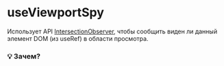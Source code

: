 # useViewportSpy

Использует API [IntersectionObserver](https://developer.mozilla.org/en-US/docs/Web/API/IntersectionObserver), чтобы сообщить
виден ли данный элемент DOM (из useRef) в области просмотра.

### 💡 Зачем?
